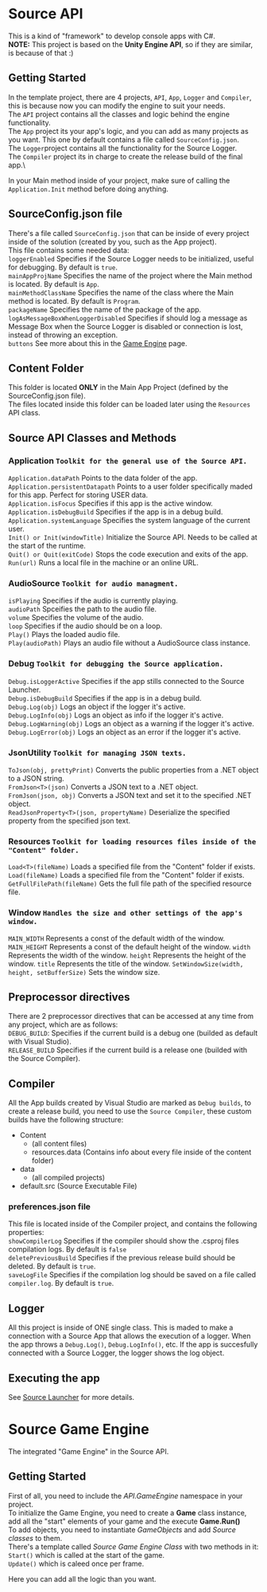 # Source API
This is a kind of "framework" to develop console apps with C#.\
**NOTE:** This project is based on the **Unity Engine API**, so if they are similar, is because of that :)

## Getting Started
In the template project, there are 4 projects, `API`, `App`, `Logger` and `Compiler`, this is because now you can modify the engine to suit your needs.\
The `API` project contains all the classes and logic behind the engine functionality.\
The `App` project its your app's logic, and you can add as many projects as you want. This one by default contains a file called `SourceConfig.json`.\
The `Logger`project contains all the functionality for the Source Logger.\
The `Compiler` project its in charge to create the release build of the final app.\

In your Main method inside of your project, make sure of calling the `Application.Init` method before doing anything.

## SourceConfig.json file
There's a file called `SourceConfig.json` that can be inside of every project inside of the solution (created by you, such as the App project).\
This file contains some needed data:\
`loggerEnabled` Specifies if the Source Logger needs to be initialized, useful for debugging. By default is `true`.\
`mainAppProjName` Specifies the name of the project where the Main method is located. By default is `App`.\
`mainMethodClassName` Specifies the name of the class where the Main method is located. By default is `Program`.\
`packageName` Specifies the name of the package of the app.\
`logAsMessageBoxWhenLoggerDisabled` Specifies if should log a message as Message Box when the Source Logger is disabled or connection is lost, instead of throwing an exception.\
`buttons` See more about this in the [Game Engine](#SourceGameEngine) page.

## Content Folder
This folder is located **ONLY** in the Main App Project (defined by the SourceConfig.json file).\
The files located inside this folder can be loaded later using the `Resources` API class.

## Source API Classes and Methods
### Application `Toolkit for the general use of the Source API.`
`Application.dataPath` Points to the data folder of the app.\
`Application.persistentDatapath` Points to a user folder specifically maded for this app. Perfect for storing USER data.\
`Application.isFocus` Specifies if this app is the active window.\
`Application.isDebugBuild` Specifies if the app is in a debug build.\
`Application.systemLanguage` Specifies the system language of the current user.\
`Init() or Init(windowTitle)` Initialize the Source API. Needs to be called at the start of the runtime.\
`Quit() or Quit(exitCode)` Stops the code execution and exits of the app.\
`Run(url)` Runs a local file in the machine or an online URL.
### AudioSource `Toolkit for audio managment.`
`isPlaying` Specifies if the audio is currently playing.\
`audioPath` Spceifies the path to the audio file.\
`volume` Specifies the volume of the audio.\
`loop` Specifies if the audio should be on a loop.\
`Play()` Plays the loaded audio file.\
`Play(audioPath)` Plays an audio file without a AudioSource class instance.
### Debug `Toolkit for debugging the Source application.`
`Debug.isLoggerActive` Specifies if the app stills connected to the Source Launcher.\
`Debug.isDebugBuild` Specifies if the app is in a debug build.\
`Debug.Log(obj)` Logs an object if the logger it's active.\
`Debug.LogInfo(obj)` Logs an object as info if the logger it's active.\
`Debug.LogWarning(obj)` Logs an object as a warning if the logger it's active.\
`Debug.LogError(obj)` Logs an object as an error if the logger it's active.
### JsonUtility `Toolkit for managing JSON texts.`
`ToJson(obj, prettyPrint)` Converts the public properties from a .NET object to a JSON string.\
`FromJson<T>(json)` Converts a JSON text to a .NET object.\
`FromJson(json, obj)` Converts a JSON text and set it to the specified .NET object.\
`ReadJsonProperty<T>(json, propertyName)` Deserialize the specified property from the specified json text.
### Resources `Toolkit for loading resources files inside of the "Content" folder.`
`Load<T>(fileName)` Loads a specified file from the "Content" folder if exists.\
`Load(fileName)` Loads a specified file from the "Content" folder if exists.\
`GetFullFilePath(fileName)` Gets the full file path of the specified resource file.
### Window `Handles the size and other settings of the app's window.`
`MAIN_WIDTH` Represents a const of the default width of the window.
`MAIN_HEIGHT` Represents a const of the default height of the window.
`width` Represents the width of the window.
`height` Represents the height of the window.
`title` Represents the title of the window.
`SetWindowSize(width, height, setBufferSize)` Sets the window size.

## Preprocessor directives
There are 2 preprocessor directives that can be accessed at any time from any project, which are as follows:\
`DEBUG_BUILD`: Specifies if the current build is a debug one (builded as default with Visual Studio).\
`RELEASE_BUILD` Specifies if the current build is a release one (builded with the Source Compiler).

## Compiler
All the App builds created by Visual Studio are marked as `Debug builds`, to create a release build, you need to use the `Source Compiler`, these custom builds have the following structure:
- Content
  - (all content files)
  - resources.data (Contains info about every file inside of the content folder)
- data
  - (all compiled projects)
- default.src (Source Executable File)
### preferences.json file
This file is located inside of the Compiler project, and contains the following properties:\
`showCompilerLog` Specifies if the compiler should show the .csproj files compilation logs. By default is `false`\
`deletePreviousBuild` Specifies if the previous release build should be deleted. By default is `true`.\
`saveLogFile` Specifies if the compilation log should be saved on a file called `compiler.log`. By default is `true`.

## Logger
All this project is inside of ONE single class. This is maded to make a connection with a Source App that allows the execution of a logger.
When the app throws a `Debug.Log()`, `Debug.LogInfo()`, etc. If the app is succesfully connected with a Source Logger, the logger shows the log object.

## Executing the app
See [Source Launcher](https://github.com/Javialonqv/Source-Launcher) for more details.

# Source Game Engine
The integrated "Game Engine" in the Source API.

## Getting Started
First of all, you need to include the *API.GameEngine* namespace in your project.\
To initialize the Game Engine, you need to create a **Game** class instance, add all the "start" elements of your game and the execute **Game.Run()**\
To add objects, you need to instantiate *GameObjects* and add *Source classes* to them.\
There's a template called *Source Game Engine Class* with two methods in it:\
`Start()` which is called at the start of the game.\
`Update()` which is caleed once per frame.

Here you can add all the logic than you want.
